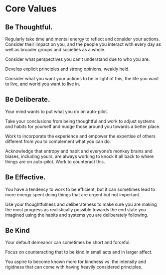 # Core Values

## Be Thoughtful.

Regularly take time and mental energy to reflect and consider your actions. 
Consider their impact on you, and the people you interact with every day as well as broader groups and societies as a whole. 

Consider what perspectives you can’t understand due to who you are. 

Develop explicit principles and strong opinions, weakly held. 

Consider what you want your actions to be in light of this, the life you want to live, and world you want to live in.

## Be Deliberate.

Your mind wants to put what you do on auto-pilot. 

Take your conclusions from being thoughtful and work to adjust systems and habits for yourself and nudge those around you towards a better place. 

Work to incorporate the experience and empower the expertise of others different from you to complement what you can do.

Acknowledge that entropy and habit and everyone’s monkey brains and biases, including yours, are always working to knock it all back to where things are on auto-pilot. Work to counteract this.


## Be Effective.

You have a tendency to work to be efficient, but it can sometimes lead to more energy spent doing things that are urgent but not important. 

Use your thoughtfulness and deliberateness to make sure you are making the most progress as realistically possible towards the end state you imagined using the habits and systems you are deliberately following.

## Be Kind

Your default demeanor can sometimes be short and forceful. 

Focus on counteracting that to be kind in small acts and in larger affect. 

You aspire to become known more for kindness vs. the intensity and rigidness that can come with having heavily considered principles.